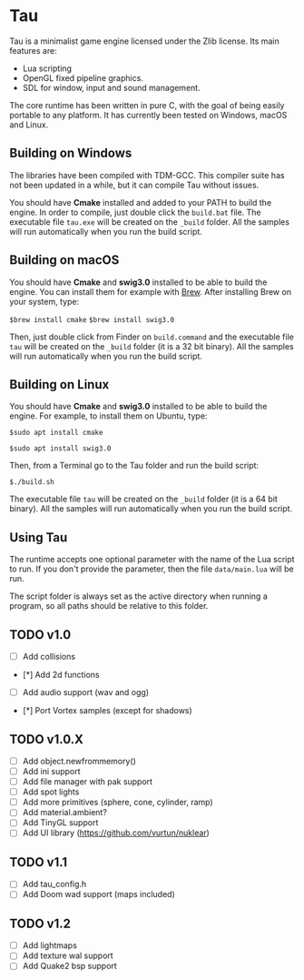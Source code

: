 # Tau
Tau is a minimalist game engine licensed under the Zlib license. Its main features are:

* Lua scripting
* OpenGL fixed pipeline graphics.
* SDL for window, input and sound management.

The core runtime has been written in pure C, with the goal of being easily portable to any platform. It has currently been tested on Windows, macOS and Linux.

## Building on Windows
The libraries have been compiled with TDM-GCC. This compiler suite has not been updated in a while, but it can compile Tau without issues.

You should have **Cmake** installed and added to your PATH to build the engine. In order to compile, just double click the `build.bat` file. The executable file `tau.exe` will be created on the `_build` folder. All the samples will run automatically when you run the build script.

## Building on macOS
You should have **Cmake** and **swig3.0** installed to be able to build the engine. You can install them for example with [Brew](https://brew.sh/). After installing Brew on your system, type:

`$brew install cmake`
`$brew install swig3.0`

Then, just double click from Finder on `build.command` and the executable file `tau` will be created on the `_build` folder (it is a 32 bit binary). All the samples will run automatically when you run the build script.

## Building on Linux
You should have **Cmake** and **swig3.0** installed to be able to build the engine. For example, to install them on Ubuntu, type:

`$sudo apt install cmake`

`$sudo apt install swig3.0`

Then, from a Terminal go to the Tau folder and run the build script:

`$./build.sh`

The executable file `tau` will be created on the `_build` folder (it is a 64 bit binary). All the samples will run automatically when you run the build script.

## Using Tau
The runtime accepts one optional parameter with the name of the Lua script to run. If you don't provide the parameter, then the file `data/main.lua` will be run.

The script folder is always set as the active directory when running a program, so all paths should be relative to this folder.

## TODO v1.0
- [ ] Add collisions
- [*] Add 2d functions
- [ ] Add audio support (wav and ogg)
- [*] Port Vortex samples (except for shadows)

## TODO v1.0.X
- [ ] Add object.newfrommemory()
- [ ] Add ini support
- [ ] Add file manager with pak support
- [ ] Add spot lights
- [ ] Add more primitives (sphere, cone, cylinder, ramp)
- [ ] Add material.ambient?
- [ ] Add TinyGL support
- [ ] Add UI library (https://github.com/vurtun/nuklear)

## TODO v1.1
- [ ] Add tau_config.h
- [ ] Add Doom wad support (maps included)

## TODO v1.2
- [ ] Add lightmaps
- [ ] Add texture wal support
- [ ] Add Quake2 bsp support
